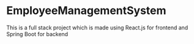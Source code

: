 # EmployeeManagementSystem
This is a full stack project which is made using React.js for frontend and Spring Boot for backend
